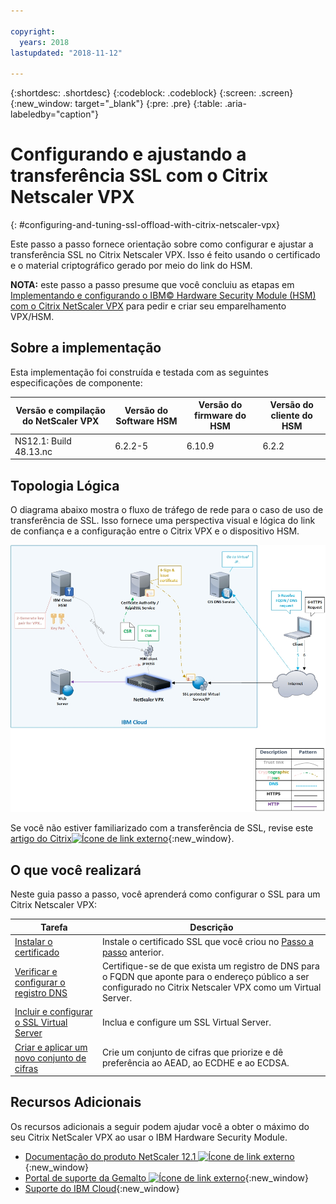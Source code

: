 ```yaml
---

copyright:
  years: 2018
lastupdated: "2018-11-12"

---
```


{:shortdesc: .shortdesc}
{:codeblock: .codeblock}
{:screen: .screen}
{:new_window: target="_blank"}
{:pre: .pre}
{:table: .aria-labeledby="caption"}

# Configurando e ajustando a transferência SSL com o Citrix Netscaler VPX
{: #configuring-and-tuning-ssl-offload-with-citrix-netscaler-vpx}

Este passo a passo fornece orientação sobre como configurar e ajustar a transferência SSL no Citrix Netscaler VPX. Isso é feito usando o certificado e o material criptográfico gerado por meio do link do HSM.

**NOTA:** este passo a passo presume que você concluiu as etapas em [Implementando e configurando o IBM© Hardware Security Module (HSM) com o Citrix NetScaler VPX](/docs/infrastructure/citrix-netscaler-vpx?topic=citrix-netscaler-vpx-deploying-and-configuring-the-ibm-hardware-security-module-hsm-with-citrix-netscaler-vpx) para pedir e criar seu emparelhamento VPX/HSM.

## Sobre a implementação
Esta implementação foi construída e testada com as seguintes especificações de componente:

| Versão e compilação do NetScaler VPX	| Versão do Software HSM | Versão do firmware do HSM | Versão do cliente do HSM |
| ------------- | ------------- | ------------- | ------------- |
| NS12.1: Build 48.13.nc | 6.2.2-5 | 6.10.9 | 6.2.2 |


## Topologia Lógica
O diagrama abaixo mostra o fluxo de tráfego de rede para o caso de uso de transferência de SSL. Isso fornece uma perspectiva visual e lógica do link de confiança e a configuração entre o Citrix VPX e o dispositivo HSM.

<img src="images/network-flows-logical-topology.jpg" alt="drawing" style="width: 700px;"/>

Se você não estiver familiarizado com a transferência de SSL, revise este [artigo do Citrix![Ícone de link externo](../../icons/launch-glyph.svg "Ícone de link externo")](https://docs.citrix.com/en-us/netscaler/12-1/ssl.html){:new_window}.

## O que você realizará

Neste guia passo a passo, você aprenderá como configurar o SSL para um Citrix Netscaler VPX:

Tarefa  | Descrição
------------- | -------------
[Instalar o certificado](/docs/infrastructure/citrix-netscaler-vpx?topic=citrix-netscaler-vpx-install-your-ssl-certificate) | Instale o certificado SSL que você criou no [Passo a passo](/docs/infrastructure/citrix-netscaler-vpx?topic=citrix-netscaler-vpx-deploying-and-configuring-the-ibm-hardware-security-module-hsm-with-citrix-netscaler-vpx) anterior.
[Verificar e configurar o registro DNS](/docs/infrastructure/citrix-netscaler-vpx?topic=citrix-netscaler-vpx-check-and-configure-the-dns-record) | Certifique-se de que exista um registro de DNS para o FQDN que aponte para o endereço público a ser configurado no Citrix Netscaler VPX como um Virtual Server.
[Incluir e configurar o SSL Virtual Server](/docs/infrastructure/citrix-netscaler-vpx?topic=citrix-netscaler-vpx-add-and-configure-the-ssl-virtual-server) | Inclua e configure um SSL Virtual Server.
[Criar e aplicar um novo conjunto de cifras](/docs/infrastructure/citrix-netscaler-vpx?topic=citrix-netscaler-vpx-create-and-apply-a-new-cipher-suite) | Crie um conjunto de cifras que priorize e dê preferência ao AEAD, ao ECDHE e ao ECDSA.

## Recursos Adicionais
Os recursos adicionais a seguir podem ajudar você a obter o máximo do seu Citrix NetScaler VPX ao usar o IBM Hardware Security Module.

* [Documentação do produto NetScaler 12.1 ![Ícone de link externo](../../icons/launch-glyph.svg "Ícone de link externo")](https://docs.citrix.com/en-us/netscaler/12-1/){:new_window}
* [Portal de suporte da Gemalto ![Ícone de link externo](../../icons/launch-glyph.svg "Ícone de link externo")](https://supportportal.gemalto.com/csm?id=csm_index){:new_window}
* [Suporte do IBM Cloud](https://{DomainName}/docs/get-support?topic=get-support-using-avatar){:new_window}
